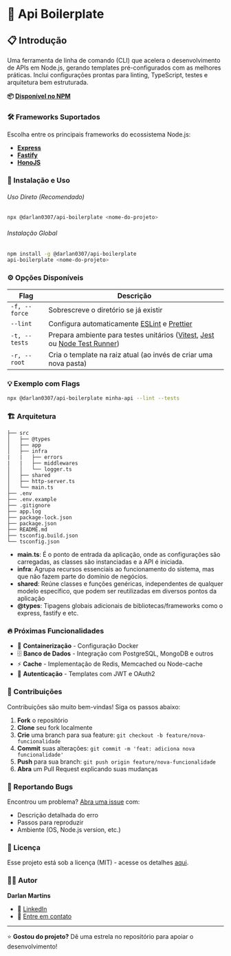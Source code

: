 <!-- ![Logo do projeto](https://i.imgur.com/kniMQHu.png) -->

# 🚀 Api Boilerplate

## 📋 Introdução

Uma ferramenta de linha de comando (CLI) que acelera o desenvolvimento de APIs em Node.js, gerando templates pré-configurados com as melhores práticas. Inclui configurações prontas para linting, TypeScript, testes e arquitetura bem estruturada.

**📦 [Disponível no NPM](https://www.npmjs.com/package/@darlan0307/api-boilerplate)**

### 🛠️ Frameworks Suportados

Escolha entre os principais frameworks do ecossistema Node.js:

- **[Express](https://expressjs.com/)**
- **[Fastify](https://fastify.dev/)**
- **[HonoJS](https://hono.dev/)**

### 🚀 Instalação e Uso

###### Uso Direto (Recomendado)

```bash
npx @darlan0307/api-boilerplate <nome-do-projeto>
```

###### Instalação Global

```bash
npm install -g @darlan0307/api-boilerplate
api-boilerplate <nome-do-projeto>
```

### ⚙️ Opções Disponíveis

| Flag          | Descrição                                                                                                                                                                    |
| ------------- | ---------------------------------------------------------------------------------------------------------------------------------------------------------------------------- |
| `-f, --force` | Sobrescreve o diretório se já existir                                                                                                                                        |
| `--lint`      | Configura automaticamente [ESLint](https://eslint.org/) e [Prettier](https://prettier.io/)                                                                                   |
| `-t, --tests` | Prepara ambiente para testes unitários ([Vitest](https://vitest.dev/), [Jest](https://jestjs.io/pt-BR/) ou [Node Test Runner](https://nodejs.org/api/test.html#test-runner)) |
| `-r, --root`  | Cria o template na raiz atual (ao invés de criar uma nova pasta)                                                                                                             |

### 💡 Exemplo com Flags

```bash
npx @darlan0307/api-boilerplate minha-api --lint --tests
```

### 🏗️ Arquitetura

```
├── src
│   ├── @types
│   ├── app
│   ├── infra
|   |   ├── errors
|   |   ├── middlewares
│   │   └── logger.ts
│   ├── shared
│   ├── http-server.ts
│   └── main.ts
├── .env
├── .env.example
├── .gitignore
├── app.log
├── package-lock.json
├── package.json
├── README.md
├── tsconfig.build.json
└── tsconfig.json
```

- **main.ts**: É o ponto de entrada da aplicação, onde as configurações são carregadas, as classes são instanciadas e a API é iniciada.
- **infra**: Agrupa recursos essenciais ao funcionamento do sistema, mas que não fazem parte do domínio de negócios.
- **shared**: Reúne classes e funções genéricas, independentes de qualquer modelo específico, que podem ser reutilizadas em diversos pontos da aplicação
- **@types**: Tipagens globais adicionais de bibliotecas/frameworks como o express, fastify e etc.

### 🔥 Próximas Funcionalidades

- 🐳 **Containerização** - Configuração Docker
- 🗄️ **Banco de Dados** - Integração com PostgreSQL, MongoDB e outros
- ⚡ **Cache** - Implementação de Redis, Memcached ou Node-cache
- 🔐 **Autenticação** - Templates com JWT e OAuth2

### 🤝 Contribuições

Contribuições são muito bem-vindas! Siga os passos abaixo:

1. **Fork** o repositório
2. **Clone** seu fork localmente
3. **Crie** uma branch para sua feature: `git checkout -b feature/nova-funcionalidade`
4. **Commit** suas alterações: `git commit -m 'feat: adiciona nova funcionalidade'`
5. **Push** para sua branch: `git push origin feature/nova-funcionalidade`
6. **Abra** um Pull Request explicando suas mudanças

### 🐛 Reportando Bugs

Encontrou um problema? [Abra uma issue](../../issues) com:

- Descrição detalhada do erro
- Passos para reproduzir
- Ambiente (OS, Node.js version, etc.)

### 📄 Licença

Esse projeto está sob a licença (MIT) - acesse os detalhes [aqui](https://choosealicense.com/licenses/mit/).

### 👨‍💻 Autor

**Darlan Martins**

- 💼 [LinkedIn](https://www.linkedin.com/in/darlan-martins-8a7956259/)
- 📧 [Entre em contato](mailto:darlanchagas2020@gmail.com)

---

⭐ **Gostou do projeto?** Dê uma estrela no repositório para apoiar o desenvolvimento!
